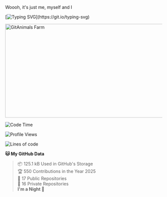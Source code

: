Woooh, it's just me, myself and I

[![Typing SVG](https://readme-typing-svg.demolab.com?font=Fira+Code&pause=1000&color=F6FF05&center=true&vCenter=true&width=435&lines=Hi+%F0%9F%91%8B%2C+I'm+Somesh+Diwan;I+will+be+back+soon.)](https://git.io/typing-svg)

<a href="https://www.gitanimals.org/en_US?utm_medium=image&utm_source=Someshdiwan&utm_content=farm">
  <img
    src="https://render.gitanimals.org/farms/Someshdiwan"
    width="600"
    height="300"
    alt="GitAnimals Farm"
  />
</a>

<!--START_SECTION:waka-->
![Code Time](http://img.shields.io/badge/Code%20Time-16%20hrs%2034%20mins-blue)

![Profile Views](http://img.shields.io/badge/Profile%20Views-194-blue)

![Lines of code](https://img.shields.io/badge/From%20Hello%20World%20I%27ve%20Written-131.7%20thousand%20lines%20of%20code-blue)

**🐱 My GitHub Data** 

> 📦 125.1 kB Used in GitHub's Storage  
> 🏆 550 Contributions in the Year 2025  
> 📜 17 Public Repositories  
> 🔑 16 Private Repositories  
> **I'm a Night 🦉** 
<!--END_SECTION:waka-->
